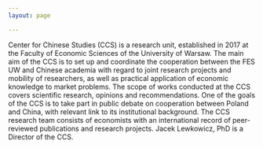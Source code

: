 ```yaml
---
layout: page

---
```


Center for Chinese Studies (CCS) is a research unit, established in 2017 at the Faculty of Economic Sciences of the University of Warsaw. The main aim of the CCS is to set up and coordinate the cooperation between the FES UW and Chinese academia with regard to joint research projects and mobility of researchers, as well as practical application of economic knowledge to market problems. The scope of works conducted at the CCS covers scientific research, opinions and recommendations. One of the goals of the CCS is to take part in public debate on cooperation between Poland and China, with relevant link to its institutional background. The CCS research team consists of economists with an international record of peer-reviewed publications and research projects. Jacek Lewkowicz, PhD is a Director of the CCS.
